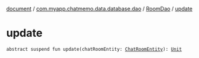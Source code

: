 [document](../../index.md) / [com.myapp.chatmemo.data.database.dao](../index.md) / [RoomDao](index.md) / [update](./update.md)

# update

`abstract suspend fun update(chatRoomEntity: `[`ChatRoomEntity`](../../com.myapp.chatmemo.data.database.entity/-chat-room-entity/index.md)`): `[`Unit`](https://kotlinlang.org/api/latest/jvm/stdlib/kotlin/-unit/index.html)